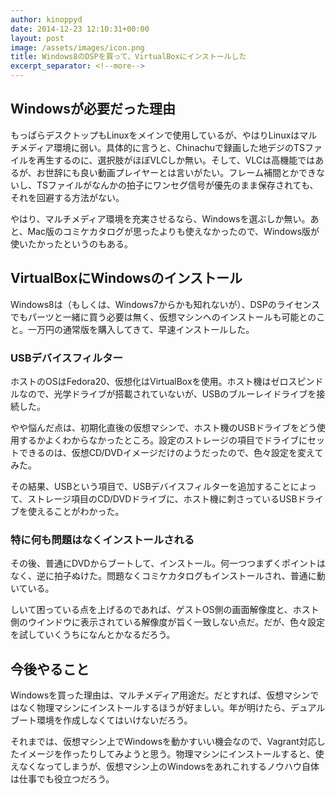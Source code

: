 ```yaml
---
author: kinoppyd
date: 2014-12-23 12:10:31+00:00
layout: post
image: /assets/images/icon.png
title: Windows8のDSPを買って、VirtualBoxにインストールした
excerpt_separator: <!--more-->
---
```


## Windowsが必要だった理由


もっぱらデスクトップもLinuxをメインで使用しているが、やはりLinuxはマルチメディア環境に弱い。具体的に言うと、Chinachuで録画した地デジのTSファイルを再生するのに、選択肢がほぼVLCしか無い。そして、VLCは高機能ではあるが、お世辞にも良い動画プレイヤーとは言いがたい。フレーム補間とかできないし、TSファイルがなんかの拍子にワンセグ信号が優先のまま保存されても、それを回避する方法がない。

やはり、マルチメディア環境を充実させるなら、Windowsを選ぶしか無い。あと、Mac版のコミケカタログが思ったよりも使えなかったので、Windows版が使いたかったというのもある。


## VirtualBoxにWindowsのインストール


Windows8は（もしくは、Windows7からかも知れないが）、DSPのライセンスでもパーツと一緒に買う必要は無く、仮想マシンへのインストールも可能とのこと。一万円の通常版を購入してきて、早速インストールした。


### USBデバイスフィルター


ホストのOSはFedora20、仮想化はVirtualBoxを使用。ホスト機はゼロスピンドルなので、光学ドライブが搭載されていないが、USBのブルーレイドライブを接続した。

やや悩んだ点は、初期化直後の仮想マシンで、ホスト機のUSBドライブをどう使用するかよくわからなかったところ。設定のストレージの項目でドライブにセットできるのは、仮想CD/DVDイメージだけのようだったので、色々設定を変えてみた。

その結果、USBという項目で、USBデバイスフィルターを追加することによって、ストレージ項目のCD/DVDドライブに、ホスト機に刺さっているUSBドライブを使えることがわかった。


### 特に何も問題はなくインストールされる


その後、普通にDVDからブートして、インストール。何一つつまずくポイントはなく、逆に拍子ぬけた。問題なくコミケカタログもインストールされ、普通に動いている。

しいて困っている点を上げるのであれば、ゲストOS側の画面解像度と、ホスト側のウインドウに表示されている解像度が旨く一致しない点だ。だが、色々設定を試していくうちになんとかなるだろう。


## 今後やること


Windowsを買った理由は、マルチメディア用途だ。だとすれば、仮想マシンではなく物理マシンにインストールするほうが好ましい。年が明けたら、デュアルブート環境を作成しなくてはいけないだろう。

それまでは、仮想マシン上でWindowsを動かすいい機会なので、Vagrant対応したイメージを作ったりしてみようと思う。物理マシンにインストールすると、使えなくなってしまうが、仮想マシン上のWindowsをあれこれするノウハウ自体は仕事でも役立つだろう。
